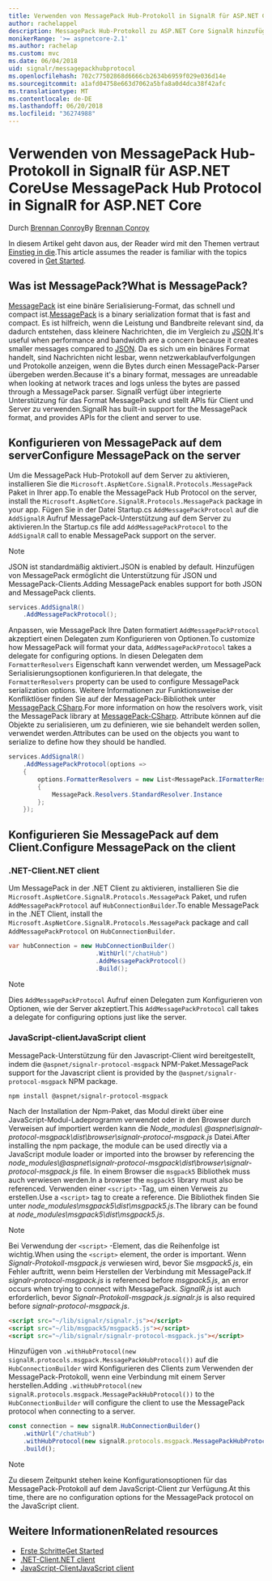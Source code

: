 ```yaml
---
title: Verwenden von MessagePack Hub-Protokoll in SignalR für ASP.NET Core
author: rachelappel
description: MessagePack Hub-Protokoll zu ASP.NET Core SignalR hinzufügen.
monikerRange: '>= aspnetcore-2.1'
ms.author: rachelap
ms.custom: mvc
ms.date: 06/04/2018
uid: signalr/messagepackhubprotocol
ms.openlocfilehash: 702c77502868d6666cb2634b6959f029e036d14e
ms.sourcegitcommit: a1afd04758e663d7062a5bfa8a0d4dca38f42afc
ms.translationtype: MT
ms.contentlocale: de-DE
ms.lasthandoff: 06/20/2018
ms.locfileid: "36274988"
---
```

# <a name="use-messagepack-hub-protocol-in-signalr-for-aspnet-core"></a><span data-ttu-id="da79b-103">Verwenden von MessagePack Hub-Protokoll in SignalR für ASP.NET Core</span><span class="sxs-lookup"><span data-stu-id="da79b-103">Use MessagePack Hub Protocol in SignalR for ASP.NET Core</span></span>

<span data-ttu-id="da79b-104">Durch [Brennan Conroy](https://github.com/BrennanConroy)</span><span class="sxs-lookup"><span data-stu-id="da79b-104">By [Brennan Conroy](https://github.com/BrennanConroy)</span></span>

<span data-ttu-id="da79b-105">In diesem Artikel geht davon aus, der Reader wird mit den Themen vertraut [Einstieg in die](xref:tutorials/signalr).</span><span class="sxs-lookup"><span data-stu-id="da79b-105">This article assumes the reader is familiar with the topics covered in [Get Started](xref:tutorials/signalr).</span></span>

## <a name="what-is-messagepack"></a><span data-ttu-id="da79b-106">Was ist MessagePack?</span><span class="sxs-lookup"><span data-stu-id="da79b-106">What is MessagePack?</span></span>

<span data-ttu-id="da79b-107">[MessagePack](https://msgpack.org/index.html) ist eine binäre Serialisierung-Format, das schnell und compact ist.</span><span class="sxs-lookup"><span data-stu-id="da79b-107">[MessagePack](https://msgpack.org/index.html) is a binary serialization format that is fast and compact.</span></span> <span data-ttu-id="da79b-108">Es ist hilfreich, wenn die Leistung und Bandbreite relevant sind, da dadurch entstehen, dass kleinere Nachrichten, die im Vergleich zu [JSON](https://www.json.org/).</span><span class="sxs-lookup"><span data-stu-id="da79b-108">It's useful when performance and bandwidth are a concern because it creates smaller messages compared to [JSON](https://www.json.org/).</span></span> <span data-ttu-id="da79b-109">Da es sich um ein binäres Format handelt, sind Nachrichten nicht lesbar, wenn netzwerkablaufverfolgungen und Protokolle anzeigen, wenn die Bytes durch einen MessagePack-Parser übergeben werden.</span><span class="sxs-lookup"><span data-stu-id="da79b-109">Because it's a binary format, messages are unreadable when looking at network traces and logs unless the bytes are passed through a MessagePack parser.</span></span> <span data-ttu-id="da79b-110">SignalR verfügt über integrierte Unterstützung für das Format MessagePack und stellt APIs für Client und Server zu verwenden.</span><span class="sxs-lookup"><span data-stu-id="da79b-110">SignalR has built-in support for the MessagePack format, and provides APIs for the client and server to use.</span></span>

## <a name="configure-messagepack-on-the-server"></a><span data-ttu-id="da79b-111">Konfigurieren von MessagePack auf dem server</span><span class="sxs-lookup"><span data-stu-id="da79b-111">Configure MessagePack on the server</span></span>

<span data-ttu-id="da79b-112">Um die MessagePack Hub-Protokoll auf dem Server zu aktivieren, installieren Sie die `Microsoft.AspNetCore.SignalR.Protocols.MessagePack` Paket in Ihrer app.</span><span class="sxs-lookup"><span data-stu-id="da79b-112">To enable the MessagePack Hub Protocol on the server, install the `Microsoft.AspNetCore.SignalR.Protocols.MessagePack` package in your app.</span></span> <span data-ttu-id="da79b-113">Fügen Sie in der Datei Startup.cs `AddMessagePackProtocol` auf die `AddSignalR` Aufruf MessagePack-Unterstützung auf dem Server zu aktivieren.</span><span class="sxs-lookup"><span data-stu-id="da79b-113">In the Startup.cs file add `AddMessagePackProtocol` to the `AddSignalR` call to enable MessagePack support on the server.</span></span>

> [!NOTE]
> <span data-ttu-id="da79b-114">JSON ist standardmäßig aktiviert.</span><span class="sxs-lookup"><span data-stu-id="da79b-114">JSON is enabled by default.</span></span> <span data-ttu-id="da79b-115">Hinzufügen von MessagePack ermöglicht die Unterstützung für JSON und MessagePack-Clients.</span><span class="sxs-lookup"><span data-stu-id="da79b-115">Adding MessagePack enables support for both JSON and MessagePack clients.</span></span>

```csharp
services.AddSignalR()
    .AddMessagePackProtocol();
```

<span data-ttu-id="da79b-116">Anpassen, wie MessagePack Ihre Daten formatiert `AddMessagePackProtocol` akzeptiert einen Delegaten zum Konfigurieren von Optionen.</span><span class="sxs-lookup"><span data-stu-id="da79b-116">To customize how MessagePack will format your data, `AddMessagePackProtocol` takes a delegate for configuring options.</span></span> <span data-ttu-id="da79b-117">In diesen Delegaten dem `FormatterResolvers` Eigenschaft kann verwendet werden, um MessagePack Serialisierungsoptionen konfigurieren.</span><span class="sxs-lookup"><span data-stu-id="da79b-117">In that delegate, the `FormatterResolvers` property can be used to configure MessagePack serialization options.</span></span> <span data-ttu-id="da79b-118">Weitere Informationen zur Funktionsweise der Konfliktlöser finden Sie auf der MessagePack-Bibliothek unter [MessagePack CSharp](https://github.com/neuecc/MessagePack-CSharp).</span><span class="sxs-lookup"><span data-stu-id="da79b-118">For more information on how the resolvers work, visit the MessagePack library at [MessagePack-CSharp](https://github.com/neuecc/MessagePack-CSharp).</span></span> <span data-ttu-id="da79b-119">Attribute können auf die Objekte zu serialisieren, um zu definieren, wie sie behandelt werden sollen, verwendet werden.</span><span class="sxs-lookup"><span data-stu-id="da79b-119">Attributes can be used on the objects you want to serialize to define how they should be handled.</span></span>

```csharp
services.AddSignalR()
    .AddMessagePackProtocol(options =>
    {
        options.FormatterResolvers = new List<MessagePack.IFormatterResolver>()
        {
            MessagePack.Resolvers.StandardResolver.Instance
        };
    });
```

## <a name="configure-messagepack-on-the-client"></a><span data-ttu-id="da79b-120">Konfigurieren Sie MessagePack auf dem Client.</span><span class="sxs-lookup"><span data-stu-id="da79b-120">Configure MessagePack on the client</span></span>

### <a name="net-client"></a><span data-ttu-id="da79b-121">.NET-Client</span><span class="sxs-lookup"><span data-stu-id="da79b-121">.NET client</span></span>

<span data-ttu-id="da79b-122">Um MessagePack in der .NET Client zu aktivieren, installieren Sie die `Microsoft.AspNetCore.SignalR.Protocols.MessagePack` Paket, und rufen `AddMessagePackProtocol` auf `HubConnectionBuilder`.</span><span class="sxs-lookup"><span data-stu-id="da79b-122">To enable MessagePack in the .NET Client, install the `Microsoft.AspNetCore.SignalR.Protocols.MessagePack` package and call `AddMessagePackProtocol` on `HubConnectionBuilder`.</span></span>

```csharp
var hubConnection = new HubConnectionBuilder()
                        .WithUrl("/chatHub")
                        .AddMessagePackProtocol()
                        .Build();
```

> [!NOTE]
> <span data-ttu-id="da79b-123">Dies `AddMessagePackProtocol` Aufruf einen Delegaten zum Konfigurieren von Optionen, wie der Server akzeptiert.</span><span class="sxs-lookup"><span data-stu-id="da79b-123">This `AddMessagePackProtocol` call takes a delegate for configuring options just like the server.</span></span>

### <a name="javascript-client"></a><span data-ttu-id="da79b-124">JavaScript-client</span><span class="sxs-lookup"><span data-stu-id="da79b-124">JavaScript client</span></span>

<span data-ttu-id="da79b-125">MessagePack-Unterstützung für den Javascript-Client wird bereitgestellt, indem die `@aspnet/signalr-protocol-msgpack` NPM-Paket.</span><span class="sxs-lookup"><span data-stu-id="da79b-125">MessagePack support for the Javascript client is provided by the `@aspnet/signalr-protocol-msgpack` NPM package.</span></span>

```console
npm install @aspnet/signalr-protocol-msgpack
```

<span data-ttu-id="da79b-126">Nach der Installation der Npm-Paket, das Modul direkt über eine JavaScript-Modul-Ladeprogramm verwendet oder in den Browser durch Verweisen auf importiert werden kann die *Node_modules\\ @aspnet\signalr-protocol-msgpack\dist\browser\signalr-protocol-msgpack.js*  Datei.</span><span class="sxs-lookup"><span data-stu-id="da79b-126">After installing the npm package, the module can be used directly via a JavaScript module loader or imported into the browser by referencing the *node_modules\\@aspnet\signalr-protocol-msgpack\dist\browser\signalr-protocol-msgpack.js* file.</span></span> <span data-ttu-id="da79b-127">In einem Browser die `msgpack5` Bibliothek muss auch verwiesen werden.</span><span class="sxs-lookup"><span data-stu-id="da79b-127">In a browser the `msgpack5` library must also be referenced.</span></span> <span data-ttu-id="da79b-128">Verwenden einer `<script>` -Tag, um einen Verweis zu erstellen.</span><span class="sxs-lookup"><span data-stu-id="da79b-128">Use a `<script>` tag to create a reference.</span></span> <span data-ttu-id="da79b-129">Die Bibliothek finden Sie unter *node_modules\msgpack5\dist\msgpack5.js*.</span><span class="sxs-lookup"><span data-stu-id="da79b-129">The library can be found at *node_modules\msgpack5\dist\msgpack5.js*.</span></span>

> [!NOTE]
> <span data-ttu-id="da79b-130">Bei Verwendung der `<script>` -Element, das die Reihenfolge ist wichtig.</span><span class="sxs-lookup"><span data-stu-id="da79b-130">When using the `<script>` element, the order is important.</span></span> <span data-ttu-id="da79b-131">Wenn *Signalr-Protokoll-msgpack.js* verwiesen wird, bevor Sie *msgpack5.js*, ein Fehler auftritt, wenn beim Herstellen der Verbindung mit MessagePack.</span><span class="sxs-lookup"><span data-stu-id="da79b-131">If *signalr-protocol-msgpack.js* is referenced before *msgpack5.js*, an error occurs when trying to connect with MessagePack.</span></span> <span data-ttu-id="da79b-132">*SignalR.js* ist auch erforderlich, bevor *Signalr-Protokoll-msgpack.js*.</span><span class="sxs-lookup"><span data-stu-id="da79b-132">*signalr.js* is also required before *signalr-protocol-msgpack.js*.</span></span>

```html
<script src="~/lib/signalr/signalr.js"></script>
<script src="~/lib/msgpack5/msgpack5.js"></script>
<script src="~/lib/signalr/signalr-protocol-msgpack.js"></script>
```

<span data-ttu-id="da79b-133">Hinzufügen von `.withHubProtocol(new signalR.protocols.msgpack.MessagePackHubProtocol())` auf die `HubConnectionBuilder` wird Konfigurieren des Clients zum Verwenden der MessagePack-Protokoll, wenn eine Verbindung mit einem Server herstellen.</span><span class="sxs-lookup"><span data-stu-id="da79b-133">Adding `.withHubProtocol(new signalR.protocols.msgpack.MessagePackHubProtocol())` to the `HubConnectionBuilder` will configure the client to use the MessagePack protocol when connecting to a server.</span></span>

```javascript
const connection = new signalR.HubConnectionBuilder()
    .withUrl("/chatHub")
    .withHubProtocol(new signalR.protocols.msgpack.MessagePackHubProtocol())
    .build();
```

> [!NOTE]
> <span data-ttu-id="da79b-134">Zu diesem Zeitpunkt stehen keine Konfigurationsoptionen für das MessagePack-Protokoll auf dem JavaScript-Client zur Verfügung.</span><span class="sxs-lookup"><span data-stu-id="da79b-134">At this time, there are no configuration options for the MessagePack protocol on the JavaScript client.</span></span>

## <a name="related-resources"></a><span data-ttu-id="da79b-135">Weitere Informationen</span><span class="sxs-lookup"><span data-stu-id="da79b-135">Related resources</span></span>

* [<span data-ttu-id="da79b-136">Erste Schritte</span><span class="sxs-lookup"><span data-stu-id="da79b-136">Get Started</span></span>](xref:tutorials/signalr)
* [<span data-ttu-id="da79b-137">.NET-Client</span><span class="sxs-lookup"><span data-stu-id="da79b-137">.NET client</span></span>](xref:signalr/dotnet-client)
* [<span data-ttu-id="da79b-138">JavaScript-Client</span><span class="sxs-lookup"><span data-stu-id="da79b-138">JavaScript client</span></span>](xref:signalr/javascript-client)
